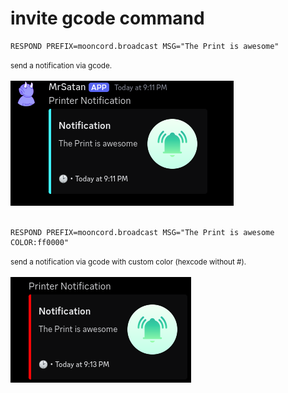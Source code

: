 # invite gcode command

```shell
RESPOND PREFIX=mooncord.broadcast MSG="The Print is awesome"
```
<small>send a notification via gcode.</small>
<br><br>
![Screenshot](../../../img/gcode/broadcast_1.png)
<br><br>
```shell
RESPOND PREFIX=mooncord.broadcast MSG="The Print is awesome COLOR:ff0000"
```
<small>send a notification via gcode with custom color (hexcode without #).</small>
<br><br>
![Screenshot](../../../img/gcode/broadcast_2.png)